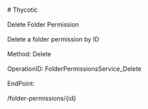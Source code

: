 <br>#     Thycotic</br>
<br>Delete Folder Permission</br>
<br>Delete a folder permission by ID</br>
<br>Method: Delete</br>
<br>OperationID: FolderPermissionsService_Delete</br>
<br>EndPoint:</br>
<br>/folder-permissions/{id}</br>
